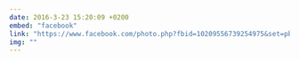 ```yaml
---
date: 2016-3-23 15:20:09 +0200
embed: "facebook"
link: "https://www.facebook.com/photo.php?fbid=10209556739254975&set=pb.1222205615.-2207520000.1464873028.&type=3&theater"
img: ""
---
```

